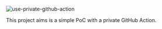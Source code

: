![use-private-github-action](https://github.com/pedrorohr/use-private-github-action/workflows/use-private-github-action/badge.svg)

This project aims is a simple PoC with a private GitHub Action.
